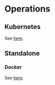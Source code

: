 # Operations

## Kubernetes

See [here](https://github.com/Sifchain/sifchain-validators/tree/master/docs/operations/kubernetes.md).

## Standalone

### Docker

See [here](https://github.com/Sifchain/sifchain-validators/tree/master/docs/operations/standalone.md).
